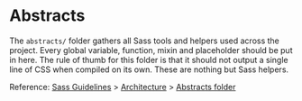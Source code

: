 # Abstracts

The `abstracts/` folder gathers all Sass tools and helpers used across the project. Every global variable, function, mixin and placeholder should be put in here.
The rule of thumb for this folder is that it should not output a single line of CSS when compiled on its own. These are nothing but Sass helpers.

Reference: [Sass Guidelines](http://sass-guidelin.es/) > [Architecture](http://sass-guidelin.es/#architecture) > [Abstracts folder](http://sass-guidelin.es/#abstracts-folder)
